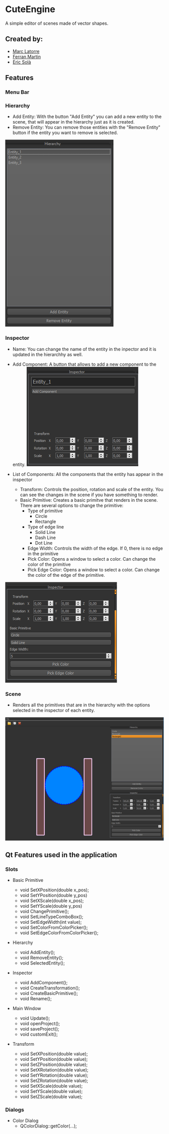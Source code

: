 # CuteEngine
A simple editor of scenes made of vector shapes.

## Created by:
- [Marc Latorre](https://github.com/marclafr)
- [Ferran Martin](https://github.com/ferranmartinvila)
- [Eric Solà](https://github.com/HeladodePistacho)

## Features

### Menu Bar


### Hierarchy
- Add Entity: With the button "Add Entity" you can add a new entity to the scene, that will appear in the hierarchy just as it is created.
- Remove Entity: You can remove those entities with the "Remove Entity" button if the entity you want to remove is selected.

![Hierarchy](https://github.com/Code0100Food/CuteEngine/blob/Assignment-1/Images/hierarchy.PNG)

### Inspector
- Name: You can change the name of the entity in the inpector and it is updated in the hierarchhy as well.
- Add Component: A button that allows to add a new component to the entity.
![Inspector1](https://github.com/Code0100Food/CuteEngine/blob/Assignment-1/Images/Inspector1.PNG)

- List of Components: All the components that the entity has appear in the inspector
  - Transform: Controls the position, rotation and scale of the entity. You can see the changes in the scene if you have something to render.
  - Basic Primitive: Creates a basic primitve that renders in the scene. There are several options to change the primitive:
    - Type of primitive
      - Circle
      - Rectangle
    - Type of edge line
      - Solid Line
      - Dash Line
      - Dot Line
    - Edge Width: Controls the width of the edge. If 0, there is no edge in the primitive
    - Pick Color: Opens a window to select a color. Can change the color of the primitive
    - Pick Edge Color: Opens a window to select a color. Can change the color of the edge of the primitive.

![Inspector2](https://github.com/Code0100Food/CuteEngine/blob/Assignment-1/Images/Inspector2.PNG)


### Scene
- Renders all the primitives that are in the hierarchy with the options selected in the inspector of each entity.

![CuteEngine1](https://github.com/Code0100Food/CuteEngine/blob/Assignment-1/Images/CuteEngine1.PNG)


## Qt Features used in the application

### Slots
- Basic Primitive
  - void SetXPosition(double x_pos);
  - void SetYPosition(double y_pos)
  - void SetXScale(double x_pos);
  - void SetYScale(double y_pos)
  - void ChangePrimitive();
  - void SetLineTypeComboBox();
  - void SetEdgeWidth(int value);
  - void SetColorFromColorPicker();
  - void SetEdgeColorFromColorPicker();

- Hierarchy
  - void AddEntity();
  - void RemoveEntity();
  - void SelectedEntity();
  
- Inspector
  - void AddComponent();
  - void CreateTransformation();
  - void CreateBasicPrimitive();
  - void Rename();

- Main Window
  - void Update();
  - void openProject();
  - void saveProject();
  - void customExit();
  
- Transform
  - void SetXPosition(double value);
  - void SetYPosition(double value);
  - void SetZPosition(double value);
  - void SetXRotation(double value);
  - void SetYRotation(double value);
  - void SetZRotation(double value);
  - void SetXScale(double value);
  - void SetYScale(double value);
  - void SetZScale(double value);

### Dialogs
- Color Dialog
  - QColorDialog::getColor(...);
